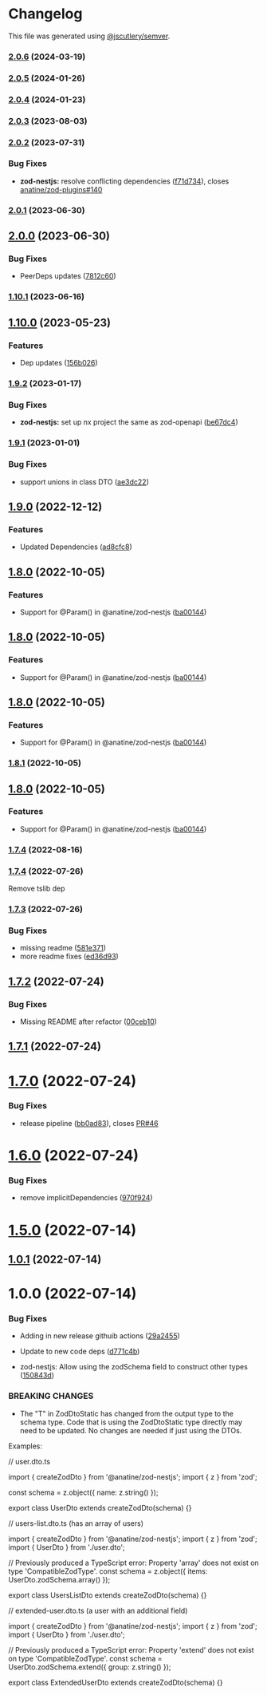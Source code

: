 # Changelog

This file was generated using [@jscutlery/semver](https://github.com/jscutlery/semver).

### [2.0.6](https://github.com/anatine/zod-plugins/compare/zod-nestjs-2.0.5...zod-nestjs-2.0.6) (2024-03-19)

### [2.0.5](https://github.com/anatine/zod-plugins/compare/zod-nestjs-2.0.4...zod-nestjs-2.0.5) (2024-01-26)

### [2.0.4](https://github.com/anatine/zod-plugins/compare/zod-nestjs-2.0.3...zod-nestjs-2.0.4) (2024-01-23)

### [2.0.3](https://github.com/anatine/zod-plugins/compare/zod-nestjs-2.0.2...zod-nestjs-2.0.3) (2023-08-03)

### [2.0.2](https://github.com/anatine/zod-plugins/compare/zod-nestjs-2.0.1...zod-nestjs-2.0.2) (2023-07-31)


### Bug Fixes

* **zod-nestjs:** resolve conflicting dependencies ([f71d734](https://github.com/anatine/zod-plugins/commit/f71d734669e0e70eeb93e01db08e500cb7e89e84)), closes [anatine/zod-plugins#140](https://github.com/anatine/zod-plugins/issues/140)

### [2.0.1](https://github.com/anatine/zod-plugins/compare/zod-nestjs-2.0.0...zod-nestjs-2.0.1) (2023-06-30)

## [2.0.0](https://github.com/anatine/zod-plugins/compare/zod-nestjs-1.10.1...zod-nestjs-2.0.0) (2023-06-30)


### Bug Fixes

* PeerDeps updates ([7812c60](https://github.com/anatine/zod-plugins/commit/7812c6048b19430424b69720bbd98726dc863bf3))

### [1.10.1](https://github.com/anatine/zod-plugins/compare/zod-nestjs-1.10.0...zod-nestjs-1.10.1) (2023-06-16)

## [1.10.0](https://github.com/anatine/zod-plugins/compare/zod-nestjs-1.9.2...zod-nestjs-1.10.0) (2023-05-23)


### Features

* Dep updates ([156b026](https://github.com/anatine/zod-plugins/commit/156b026391eba70c00df8b0f96ec402db1ceed4c))

### [1.9.2](https://github.com/anatine/zod-plugins/compare/zod-nestjs-1.9.1...zod-nestjs-1.9.2) (2023-01-17)


### Bug Fixes

* **zod-nestjs:** set up nx project the same as zod-openapi ([be67dc4](https://github.com/anatine/zod-plugins/commit/be67dc4503bd62617ebe91f165977cf0e9f3ceff))

### [1.9.1](https://github.com/anatine/zod-plugins/compare/zod-nestjs-1.9.0...zod-nestjs-1.9.1) (2023-01-01)


### Bug Fixes

* support unions in class DTO ([ae3dc22](https://github.com/anatine/zod-plugins/commit/ae3dc22f1c481ea159066f86cfe2de060f21a794))

## [1.9.0](https://github.com/anatine/zod-plugins/compare/zod-nestjs-1.8.0...zod-nestjs-1.9.0) (2022-12-12)


### Features

* Updated Dependencies ([ad8cfc8](https://github.com/anatine/zod-plugins/commit/ad8cfc8fa40ca32736dbfb0d8906569d2a626cbe))

## [1.8.0](https://github.com/anatine/zod-plugins/compare/zod-nestjs-1.7.4...zod-nestjs-1.8.0) (2022-10-05)


### Features

* Support for @Param() in @anatine/zod-nestjs ([ba00144](https://github.com/anatine/zod-plugins/commit/ba001444d3554695fe6db6b0d449f03351d65c48))

## [1.8.0](https://github.com/anatine/zod-plugins/compare/zod-nestjs-1.7.4...zod-nestjs-1.8.0) (2022-10-05)


### Features

* Support for @Param() in @anatine/zod-nestjs ([ba00144](https://github.com/anatine/zod-plugins/commit/ba001444d3554695fe6db6b0d449f03351d65c48))

## [1.8.0](https://github.com/anatine/zod-plugins/compare/zod-nestjs-1.7.4...zod-nestjs-1.8.0) (2022-10-05)


### Features

* Support for @Param() in @anatine/zod-nestjs ([ba00144](https://github.com/anatine/zod-plugins/commit/ba001444d3554695fe6db6b0d449f03351d65c48))

### [1.8.1](https://github.com/anatine/zod-plugins/compare/zod-nestjs-1.8.0...zod-nestjs-1.8.1) (2022-10-05)

## [1.8.0](https://github.com/anatine/zod-plugins/compare/zod-nestjs-1.7.4...zod-nestjs-1.8.0) (2022-10-05)


### Features

* Support for @Param() in @anatine/zod-nestjs ([ba00144](https://github.com/anatine/zod-plugins/commit/ba001444d3554695fe6db6b0d449f03351d65c48))

### [1.7.4](https://github.com/anatine/zod-plugins/compare/zod-nestjs-1.7.3...zod-nestjs-1.7.4) (2022-08-16)

### [1.7.4](https://github.com/anatine/zod-plugins/compare/zod-nestjs-1.7.2...zod-nestjs-1.7.3) (2022-07-26)

Remove tslib dep

### [1.7.3](https://github.com/anatine/zod-plugins/compare/zod-nestjs-1.7.2...zod-nestjs-1.7.3) (2022-07-26)

### Bug Fixes

* missing readme ([581e371](https://github.com/anatine/zod-plugins/commit/581e37112c223782759635ae34937a0dfa664dc9))
* more readme fixes ([ed36d93](https://github.com/anatine/zod-plugins/commit/ed36d935dc6bb93ab35b5212e966130ff3ba9838))

## [1.7.2](https://github.com/anatine/zod-plugins/compare/zod-nestjs-1.7.1...zod-nestjs-1.7.2) (2022-07-24)

### Bug Fixes

* Missing README after refactor ([00ceb10](https://github.com/anatine/zod-plugins/commit/00ceb10be8251c6be2a83e64a9a8cd6116451938))

## [1.7.1](https://github.com/anatine/zod-plugins/compare/zod-nestjs-1.7.0...zod-nestjs-1.7.1) (2022-07-24)

# [1.7.0](https://github.com/anatine/zod-plugins/compare/zod-nestjs-1.6.0...zod-nestjs-1.7.0) (2022-07-24)

### Bug Fixes

* release pipeline ([bb0ad83](https://github.com/anatine/zod-plugins/commit/bb0ad836a954659b778f1181dff4fe99daf35447)), closes [PR#46](https://github.com/PR/issues/46)

# [1.6.0](https://github.com/anatine/zod-plugins/compare/zod-nestjs-1.5.0...zod-nestjs-1.6.0) (2022-07-24)

### Bug Fixes

* remove implicitDependencies ([970f924](https://github.com/anatine/zod-plugins/commit/970f924a044d907007482c14a05c710c02a04032))

# [1.5.0](https://github.com/anatine/zod-plugins/compare/zod-nestjs-1.4.1...zod-nestjs-1.5.0) (2022-07-14)

## [1.0.1](https://github.com/anatine/zod-plugins/compare/zod-nestjs-1.0.0...zod-nestjs-1.0.1) (2022-07-14)

# 1.0.0 (2022-07-14)

### Bug Fixes

* Adding in new release githuib actions ([29a2455](https://github.com/anatine/zod-plugins/commit/29a2455161f7021df9f933d0d8b200a08fe31fde))
* Update to new code deps ([d771c4b](https://github.com/anatine/zod-plugins/commit/d771c4b2b026635a6704eeb1fca80dd2f2e5e8e8))

* zod-nestjs: Allow using the zodSchema field to construct other types ([150843d](https://github.com/anatine/zod-plugins/commit/150843dcdd783d3424323e861d199556826d36ea))

### BREAKING CHANGES

* The "T" in ZodDtoStatic<T> has changed from the output type to the
schema type. Code that is using the ZodDtoStatic type directly may need
to be updated. No changes are needed if just using the DTOs.

Examples:

// user.dto.ts

import { createZodDto } from '@anatine/zod-nestjs';
import { z } from 'zod';

const schema = z.object({ name: z.string() });

export class UserDto extends createZodDto(schema) {}

// users-list.dto.ts (has an array of users)

import { createZodDto } from '@anatine/zod-nestjs';
import { z } from 'zod';
import { UserDto } from './user.dto';

// Previously produced a TypeScript error: Property 'array' does not exist on type 'CompatibleZodType'.
const schema = z.object({ items: UserDto.zodSchema.array() });

export class UsersListDto extends createZodDto(schema) {}

// extended-user.dto.ts (a user with an additional field)

import { createZodDto } from '@anatine/zod-nestjs';
import { z } from 'zod';
import { UserDto } from './user.dto';

// Previously produced a TypeScript error: Property 'extend' does not exist on type 'CompatibleZodType'.
const schema = UserDto.zodSchema.extend({ group: z.string() });

export class ExtendedUserDto extends createZodDto(schema) {}
